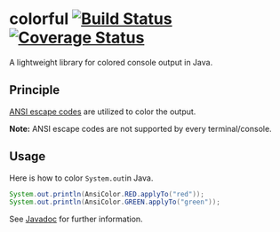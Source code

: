# colorful [![Build Status](https://travis-ci.org/a11n/colorful.svg?branch=master)](https://travis-ci.org/a11n/colorful) [![Coverage Status](https://coveralls.io/repos/a11n/colorful/badge.svg)](https://coveralls.io/r/a11n/colorful)
A lightweight library for colored console output in Java.

## Principle
[ANSI escape codes](http://en.wikipedia.org/wiki/ANSI_escape_code) are utilized to color the output.

**Note:** ANSI escape codes are not supported by every terminal/console.

## Usage
Here is how to color `System.out`in Java.
```java
System.out.println(AnsiColor.RED.applyTo("red"));
System.out.println(AnsiColor.GREEN.applyTo("green"));
```

See [Javadoc](http://a11n.github.io/colorful/javadoc/) for further information.
